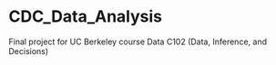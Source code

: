# CDC_Data_Analysis
Final project for UC Berkeley course Data C102 (Data, Inference, and Decisions)
